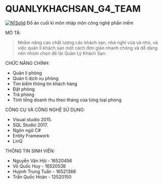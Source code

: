 ﻿# QUANLYKHACHSAN_G4_TEAM
[![N|Solid](https://i.imgur.com/co6SMdm.png)](https://www.uit.edu.vn/)
Đồ án cuối kì môn nhập môn công nghệ phần mềm

MÔ TẢ:
>Nhằm nâng cao chất lượng các khách sạn, nhà nghỉ vừa và nhỏ, và việc quản lí khách sạn một cách đơn giản nhanh chóng và dễ dàng nên nhóm chọn đề tài Quản Lý Khách Sạn.

CHỨC NĂNG CHÍNH: 
+ Quản lí phòng
+ Quản lí dịch vụ phòng
+ Tìm kiếm thông tin khách hàng
+ Đặt phòng
+ Trả phòng
+ Tính tổng doanh thu theo tháng của từng loại phòng

CÔNG CỤ VÀ CÔNG NGHỆ SỬ DỤNG: 
+ Visual studio 2015.
+ SQL Studio 2017.
+ Ngôn ngữ C#
+ Entity Framework
+ LinQ

THÔNG TIN SINH VIÊN:
+ Nguyễn Văn Hội - 16520456 
+ Võ Quốc Huy - 16520538
+ Huỳnh Trung Tuấn - 16521366
+ Trần Quốc Hoàn - 12520150
